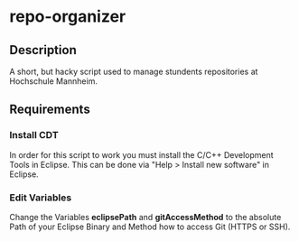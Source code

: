 # repo-organizer
## Description
A short, but hacky script used to manage stundents repositories at Hochschule Mannheim.

## Requirements
### Install CDT
In order for this script to work you must install the C/C++ Development Tools in Eclipse.
This can be done via "Help > Install new software" in Eclipse.

### Edit Variables
Change the Variables **eclipsePath** and **gitAccessMethod** to the absolute Path of your Eclipse Binary and Method how to access Git (HTTPS or SSH).
